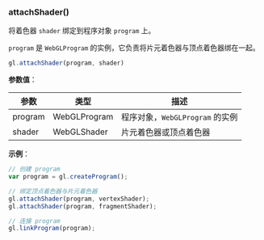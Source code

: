 ### attachShader()

将着色器 `shader` 绑定到程序对象 `program` 上。

`program` 是 `WebGLProgram` 的实例，它负责将片元着色器与顶点着色器绑在一起。

```js
gl.attachShader(program, shader)
```

**参数值**：

|参数|类型|描述|
|-|-|-|
|program|WebGLProgram|程序对象，`WebGLProgram` 的实例|
|shader|WebGLShader|片元着色器或顶点着色器|

**示例**：

```js
// 创建 program
var program = gl.createProgram();

// 绑定顶点着色器与片元着色器
gl.attachShader(program, vertexShader);
gl.attachShader(program, fragmentShader);

// 连接 program
gl.linkProgram(program);
```

